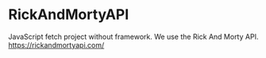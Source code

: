 # RickAndMortyAPI
JavaScript fetch project without framework. We use the Rick And Morty API.  https://rickandmortyapi.com/
